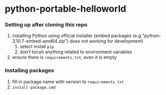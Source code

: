 python-portable-helloworld
=========================
### Setting up after cloning this repo
1. installing Python using official installer (embed packages (e.g "python-3.10.7-embed-amd64.zip") does not working for development)
   1. select install `pip`
   2. don't tocuh anything related to environment variables
2. ensure there is `requirements.txt`, even it is empty

### Installing packages
1. fill in package name with version to `requirements.txt`
2. `install-package.cmd`